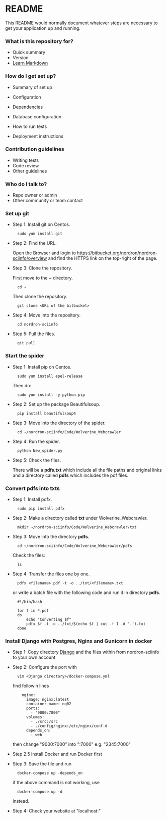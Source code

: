 # README #

This README would normally document whatever steps are necessary to get your application up and running.

### What is this repository for? ###
* Quick summary
* Version
* [Learn Markdown](https://bitbucket.org/tutorials/markdowndemo)

### How do I get set up? ###

* Summary of set up
* Configuration
* Dependencies
* Database configuration
* How to run tests

* Deployment instructions

### Contribution guidelines ###

* Writing tests
* Code review
* Other guidelines

### Who do I talk to? ###

* Repo owner or admin
* Other community or team contact


### Set up git ###

* Step 1: Install git on Centos.

		sudo yum install git
		
* Step 2: Find the URL.

	Open the Browser and login to https://bitbucket.org/nordron/nordron-sciinfo/overview
	and find the HTTPS link on the top-right of the page.

* Step 3: Clone the repository.

	First move to the ~ directory.

		cd ~

	Then clone the repository.

		git clone <URL of the bitbucket>		
		
* Step 4: Move into the repository.

		cd nordron-sciinfo

* Step 5: Pull the files.

		git pull
		
		
### Start the spider ###

* Step 1: Install pip on Centos.

		sudo yum install epel-release
		
	Then do:	
		
		sudo yum install -y python-pip

* Step 2: Set up the package Beautifulsoup.

		pip install beautifulsoup4

* Step 3: Move into the directory of the spider.
	
		cd ~/nordron-sciinfo/Code/Wolverine_Webcrawler
		
* Step 4: Run the spider.

		python New_spider.py

* Step 5: Check the files.

	There will be a **pdfs.txt** which include all the file paths and original links
	and a directory called **pdfs** which includes the pdf files.
	
	
### Convert pdfs into txts ###

* Step 1: Install pdfx.

		sudo pip install pdfx
		
* Step 2: Make a directory called **txt** under Wolverine_Webcrawler.

		mkdir ~/nordron-sciinfo/Code/Wolverine_Webcrawler/txt
		
* Step 3: Move into the directory **pdfs**.
		
		cd ~/nordron-sciinfo/Code/Wolverine_Webcrawler/pdfs
		
	Check the files:
	
		ls		

* Step 4: Transfer the files one by one.
		
		pdfx <filename>.pdf -t -o ../txt/<filename>.txt
		
	or write a batch file with the following code and run it in directory **pdfs**.
	
		#!/bin/bash
		
		for f in *.pdf
		do
			echo "Converting $f"
			pdfx $f -t -o ../txt/$(echo $f | cut -f 1 -d '.').txt
		done

	
	
### Install Django with Postgres, Nginx and Gunicorn in docker ###

* Step 1: Copy directory [Django](https://bitbucket.org/nordron/nordron-sciinfo/src/master/Django/) and the files within from nordron-sciinfo to your own account

* Step 2: Configure the port with

		vim <Django directory>/docker-compose.yml
		
	find followin lines
	
		  nginx:
			image: nginx:latest
			container_name: ng02
			ports:
			  - "9000:7000"
			volumes:
			  - ./src:/src
			  - ./config/nginx:/etc/nginx/conf.d
			depends_on:
			  - web
			  
	then change "9000:7000" into "<port you want>:7000"
	e.g. "2345:7000"

* Step 2.5
	install Docker and run Docker first

* Step 3: Save the file and run

		docker-compose up -depends_on

	if the above command is not working, use

        docker-compose up -d

	instead.

* Step 4: Check your website at "localhost:<port you set>"